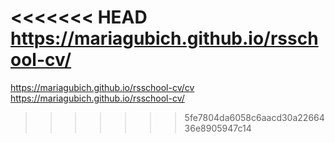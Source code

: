 <<<<<<< HEAD
https://mariagubich.github.io/rsschool-cv/
=======
https://mariagubich.github.io/rsschool-cv/cv
https://mariagubich.github.io/rsschool-cv/
>>>>>>> 5fe7804da6058c6aacd30a2266436e8905947c14
